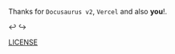 Thanks for `Docusaurus v2`, `Vercel` and also **you**!.

↩︎ ↪︎

[LICENSE](https://vividarmy-wikinotes.vercel.app/help/LICENSE)
